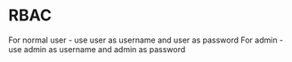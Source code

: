 # RBAC

For normal user - use user as username and user as password
For admin - use admin as username and admin as password
